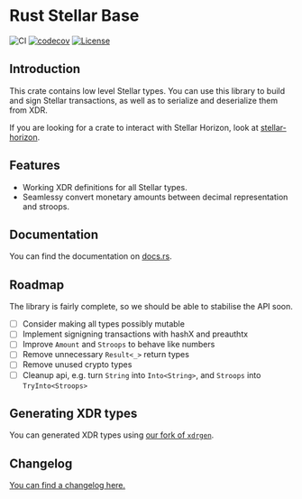 # Rust Stellar Base

![CI](https://github.com/aurora-rs/stellar-base-rs/workflows/CI/badge.svg)
[![codecov](https://codecov.io/gh/aurora-rs/stellar-base-rs/branch/master/graph/badge.svg?token=3DR7ZYCPTQ)](https://codecov.io/gh/aurora-rs/stellar-base-rs)
[![License](https://img.shields.io/badge/license-Apache%202.0-blue?style=flat-square)](https://github.com/aurora-rs/stellar-base-rs/blob/master/LICENSE)


## Introduction

This crate contains low level Stellar types. You can use this library
to build and sign Stellar transactions, as well as to serialize and
deserialize them from XDR.

If you are looking for a crate to interact with Stellar Horizon, look at
[stellar-horizon](https://github.com/aurora-rs/stellar-horizon-rs).


## Features

 * Working XDR definitions for all Stellar types.
 * Seamlessy convert monetary amounts between decimal representation
   and stroops.


## Documentation

You can find the documentation on [docs.rs](https://docs.rs/stellar-base).


## Roadmap

The library is fairly complete, so we should be able to stabilise the
API soon.

 - [ ] Consider making all types possibly mutable
 - [ ] Implement signigning transactions with hashX and preauthtx
 - [ ] Improve `Amount` and `Stroops` to behave like numbers
 - [ ] Remove unnecessary `Result<_>` return types
 - [ ] Remove unused crypto types
 - [ ] Cleanup api, e.g. turn `String` into `Into<String>`, and
       `Stroops` into `TryInto<Stroops>`

## Generating XDR types

You can generated XDR types using [our fork of `xdrgen`](https://github.com/aurora-rs/xdrgen).

## Changelog

[You can find a changelog here.](https://github.com/aurora-rs/stellar-base-rs/blob/master/CHANGELOG.md)
